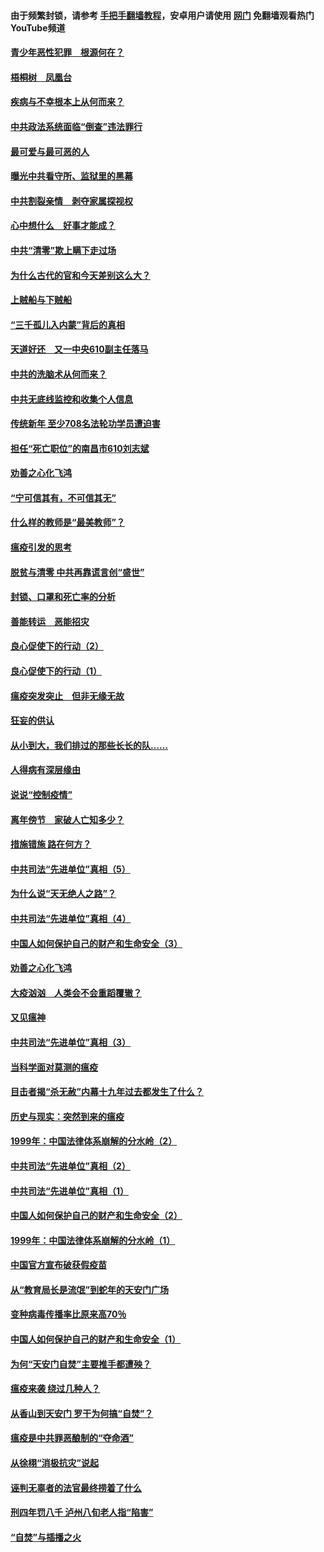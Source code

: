 #### 由于频繁封锁，请参考 [手把手翻墙教程](https://github.com/gfw-breaker/guides/wiki/)，安卓用户请使用 [网门](https://github.com/gfw-breaker/nogfw/blob/master/dl.md?t=03272201) 免翻墙观看热门YouTube频道 

#### [青少年恶性犯罪　根源何在？](../pages/19/422449.md?t=03272201) 

#### [梧桐树　凤凰台](../pages/19/422442.md?t=03272201) 

#### [疾病与不幸根本上从何而来？](../pages/19/422438.md?t=03272201) 

#### [中共政法系统面临“倒查”违法罪行](../pages/19/422497.md?t=03272201) 

#### [最可爱与最可恶的人](../pages/19/422448.md?t=03272201) 

#### [曝光中共看守所、监狱里的黑幕](../pages/19/422390.md?t=03272201) 

#### [中共割裂亲情　剥夺家属探视权](../pages/19/422364.md?t=03272201) 

#### [心中想什么　好事才能成？](../pages/19/422318.md?t=03272201) 

#### [中共“清零”欺上瞒下走过场](../pages/19/422306.md?t=03272201) 

#### [为什么古代的官和今天差别这么大？](../pages/19/422228.md?t=03272201) 

#### [上贼船与下贼船](../pages/19/422276.md?t=03272201) 

#### [“三千孤儿入内蒙”背后的真相](../pages/19/422229.md?t=03272201) 

#### [天道好还　又一中央610副主任落马](../pages/19/422155.md?t=03272201) 

#### [中共的洗脑术从何而来？](../pages/19/422154.md?t=03272201) 

#### [中共无底线监控和收集个人信息](../pages/19/422039.md?t=03272201) 

#### [传统新年 至少708名法轮功学员遭迫害](../pages/19/421946.md?t=03272201) 

#### [担任“死亡职位”的南昌市610刘志斌](../pages/19/421957.md?t=03272201) 

#### [劝善之心化飞鸿](../pages/19/421164.md?t=03272201) 

#### [“宁可信其有，不可信其无”](../pages/19/421691.md?t=03272201) 

#### [什么样的教师是“最美教师”？](../pages/19/421755.md?t=03272201) 

#### [瘟疫引发的思考](../pages/19/421594.md?t=03272201) 

#### [脱贫与清零 中共再靠谎言创“盛世”](../pages/19/421590.md?t=03272201) 

#### [封锁、口罩和死亡率的分析](../pages/19/421495.md?t=03272201) 

#### [善能转运　恶能招灾](../pages/19/421334.md?t=03272201) 

#### [良心促使下的行动（2）](../pages/19/421361.md?t=03272201) 

#### [良心促使下的行动（1）](../pages/19/421302.md?t=03272201) 

#### [瘟疫突发突止　但非无缘无故](../pages/19/421281.md?t=03272201) 

#### [狂妄的供认](../pages/19/421199.md?t=03272201) 

#### [从小到大，我们排过的那些长长的队……](../pages/19/421243.md?t=03272201) 

#### [人得病有深层缘由](../pages/19/420864.md?t=03272201) 

#### [说说“控制疫情”](../pages/19/420831.md?t=03272201) 

#### [离年傍节　家破人亡知多少？](../pages/19/420563.md?t=03272201) 

#### [措施错施  路在何方？](../pages/19/420076.md?t=03272201) 

#### [中共司法“先进单位”真相（5）](../pages/19/419453.md?t=03272201) 

#### [为什么说“天无绝人之路”？](../pages/19/419618.md?t=03272201) 

#### [中共司法“先进单位”真相（4）](../pages/19/419452.md?t=03272201) 

#### [中国人如何保护自己的财产和生命安全（3）](../pages/19/419405.md?t=03272201) 

#### [劝善之心化飞鸿](../pages/19/418758.md?t=03272201) 

#### [大疫汹汹　人类会不会重蹈覆辙？](../pages/19/419691.md?t=03272201) 

#### [又见瘟神](../pages/19/419225.md?t=03272201) 

#### [中共司法“先进单位”真相（3）](../pages/19/419451.md?t=03272201) 

#### [当科学面对莫测的瘟疫](../pages/19/419625.md?t=03272201) 

#### [目击者揭“杀无赦”内幕十九年过去都发生了什么？](../pages/19/419617.md?t=03272201) 

#### [历史与现实：突然到来的瘟疫](../pages/19/419619.md?t=03272201) 

#### [1999年：中国法律体系崩解的分水岭（2）](../pages/19/419455.md?t=03272201) 

#### [中共司法“先进单位”真相（2）](../pages/19/419450.md?t=03272201) 

#### [中共司法“先进单位”真相（1）](../pages/19/419449.md?t=03272201) 

#### [中国人如何保护自己的财产和生命安全（2）](../pages/19/419404.md?t=03272201) 

#### [1999年：中国法律体系崩解的分水岭（1）](../pages/19/419454.md?t=03272201) 

#### [中国官方宣布破获假疫苗](../pages/19/419504.md?t=03272201) 

#### [从“教育局长是流氓”到蛇年的天安门广场](../pages/19/419470.md?t=03272201) 

#### [变种病毒传播率比原来高70％](../pages/19/419456.md?t=03272201) 

#### [中国人如何保护自己的财产和生命安全（1）](../pages/19/419403.md?t=03272201) 

#### [为何“天安门自焚”主要推手都遭殃？](../pages/19/419348.md?t=03272201) 

#### [瘟疫来袭 绕过几种人？](../pages/19/419349.md?t=03272201) 

#### [从香山到天安门 罗干为何搞“自焚”？](../pages/19/419270.md?t=03272201) 

#### [瘟疫是中共罪恶酿制的“夺命酒”](../pages/19/419223.md?t=03272201) 

#### [从徐栩“消极抗灾”说起](../pages/19/419224.md?t=03272201) 

#### [诬判无辜者的法官最终捞着了什么](../pages/19/419268.md?t=03272201) 

#### [刑四年罚八千 泸州八旬老人指“陷害”](../pages/19/419232.md?t=03272201) 

#### [“自焚”与插播之火](../pages/19/419226.md?t=03272201) 

